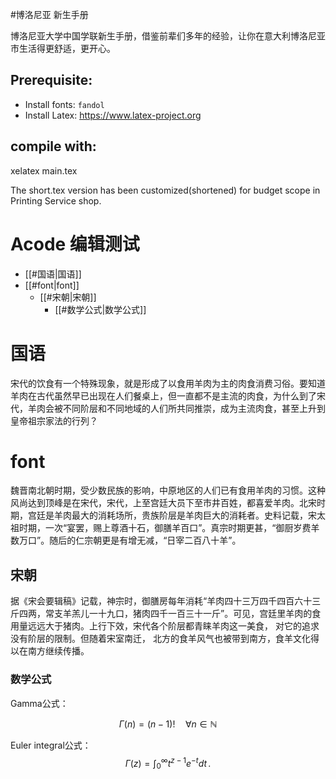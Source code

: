 #博洛尼亚 新生手册

博洛尼亚大学中国学联新生手册，借鉴前辈们多年的经验，让你在意大利博洛尼亚市生活得更舒适，更开心。

## Prerequisite:
- Install fonts: ```fandol```
- Install Latex: https://www.latex-project.org

## compile with:

xelatex main.tex


The short.tex version has been customized(shortened) for budget scope in Printing Service shop.

# Acode 编辑测试

- [[#国语|国语]]
- [[#font|font]]
	- [[#宋朝|宋朝]]
		- [[#数学公式|数学公式]]



# 国语
宋代的饮食有一个特殊现象，就是形成了以食用羊肉为主的肉食消费习俗。要知道羊肉在古代虽然早已出现在人们餐桌上，但一直都不是主流的肉食，为什么到了宋代，羊肉会被不同阶层和不同地域的人们所共同推崇，成为主流肉食，甚至上升到皇帝祖宗家法的行列？
# font
魏晋南北朝时期，受少数民族的影响，中原地区的人们已有食用羊肉的习惯。这种风尚达到顶峰是在宋代，宋代，上至宫廷大员下至市井百姓，都喜爱羊肉。北宋时期，宫廷是羊肉最大的消耗场所，贵族阶层是羊肉巨大的消耗者。史料记载，宋太祖时期，一次“宴罢，赐上尊酒十石，御膳羊百口”。真宗时期更甚，“御厨岁费羊数万口”。随后的仁宗朝更是有增无减，“日宰二百八十羊”。

## 宋朝
据《宋会要辑稿》记载，神宗时，御膳房每年消耗“羊肉四十三万四千四百六十三斤四两，常支羊羔儿一十九口，猪肉四千一百三十一斤”。可见，宫廷里羊肉的食用量远远大于猪肉。上行下效，宋代各个阶层都青睐羊肉这一美食， 对它的追求没有阶层的限制。但随着宋室南迁， 北方的食羊风气也被带到南方，食羊文化得以在南方继续传播。


### 数学公式

Gamma公式：

 $$
\Gamma(n) = (n-1)!\quad\forall
n\in\mathbb N
$$ 

Euler integral公式：
$$
\Gamma(z) = \int_0^\infty t^{z-1}e^{-t}dt\,.
$$
